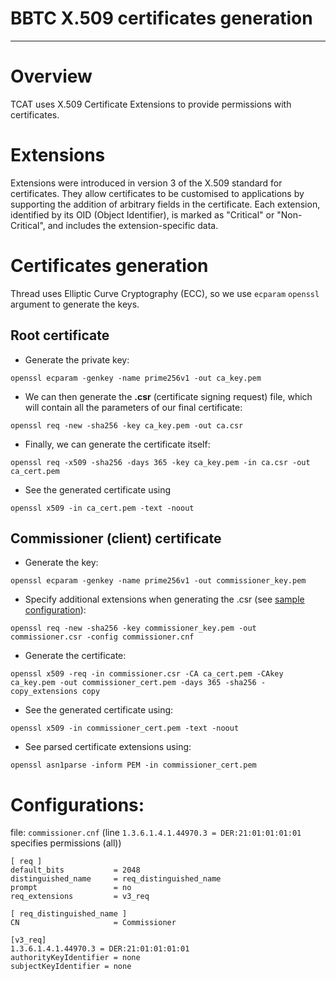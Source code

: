 # BBTC X.509 certificates generation
<hr>

# Overview
TCAT uses X.509 Certificate Extensions to provide permissions with certificates.

# Extensions
Extensions were introduced in version 3 of the X.509 standard for certificates. They allow certificates to be customised to applications by supporting the addition of arbitrary fields in the certificate.
Each extension, identified by its OID (Object Identifier), is marked as "Critical"  or "Non-Critical", and includes the extension-specific data.

# Certificates generation
Thread uses Elliptic Curve Cryptography (ECC), so we use `ecparam` `openssl` argument to generate the keys.

## Root certificate
* Generate the private key:
```
openssl ecparam -genkey -name prime256v1 -out ca_key.pem
```
* We can then generate the **.csr** (certificate signing request) file, which will contain all the parameters of our final certificate:
```
openssl req -new -sha256 -key ca_key.pem -out ca.csr
```
* Finally, we can generate the certificate itself:
```
openssl req -x509 -sha256 -days 365 -key ca_key.pem -in ca.csr -out ca_cert.pem
```
* See the generated certificate using
```
openssl x509 -in ca_cert.pem -text -noout
```

## Commissioner (client) certificate
- Generate the key:
```
openssl ecparam -genkey -name prime256v1 -out commissioner_key.pem
```
* Specify additional extensions when generating the .csr (see [sample configuration](#Configurations)):
```
openssl req -new -sha256 -key commissioner_key.pem -out commissioner.csr -config commissioner.cnf
```
* Generate the certificate:
```
openssl x509 -req -in commissioner.csr -CA ca_cert.pem -CAkey ca_key.pem -out commissioner_cert.pem -days 365 -sha256 -copy_extensions copy
```
* See the generated certificate using:
```
openssl x509 -in commissioner_cert.pem -text -noout
```
* See parsed certificate extensions using:
```
openssl asn1parse -inform PEM -in commissioner_cert.pem
```

# Configurations:
file: `commissioner.cnf` (line `1.3.6.1.4.1.44970.3 = DER:21:01:01:01:01` specifies permissions (all))
```
[ req ]
default_bits           = 2048
distinguished_name     = req_distinguished_name
prompt                 = no
req_extensions         = v3_req

[ req_distinguished_name ]
CN                     = Commissioner

[v3_req]
1.3.6.1.4.1.44970.3 = DER:21:01:01:01:01
authorityKeyIdentifier = none
subjectKeyIdentifier = none
```
